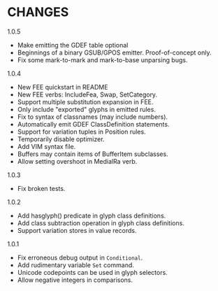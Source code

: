 CHANGES
=======

1.0.5

* Make emitting the GDEF table optional
* Beginnings of a binary GSUB/GPOS emitter. Proof-of-concept only.
* Fix some mark-to-mark and mark-to-base unparsing bugs.

1.0.4

* New FEE quickstart in README
* New FEE verbs: IncludeFea, Swap, SetCategory.
* Support multiple substitution expansion in FEE.
* Only include "exported" glyphs in emitted rules.
* Fix to syntax of classnames (may include numbers).
* Automatically emit GDEF ClassDefinition statements.
* Support for variation tuples in Position rules.
* Temporarily disable optimizer.
* Add VIM syntax file.
* Buffers may contain items of BufferItem subclasses.
* Allow setting overshoot in MedialRa verb.

1.0.3

* Fix broken tests.

1.0.2

* Add hasglyph() predicate in glyph class definitions.
* Add class subtraction operation in glyph class definitions.
* Support variation stores in value records.

1.0.1

* Fix erroneous debug output in `Conditional`.
* Add rudimentary variable `Set` command.
* Unicode codepoints can be used in glyph selectors.
* Allow negative integers in comparisons.
